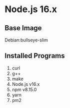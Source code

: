 # Node.js 16.x

## Base Image

Debian:bullseye-slim

## Installed Programs

1. curl
2. g++
3. make
4. Node.js v16.x
5. npm v8.15.0
6. yarn
7. pm2
